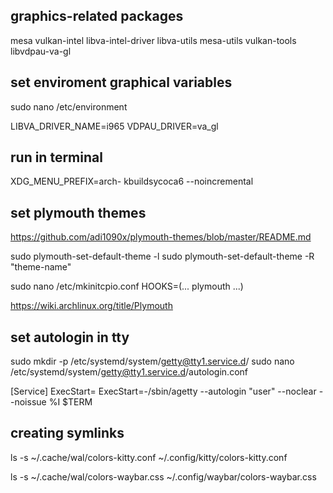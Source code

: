 ## graphics-related packages

mesa vulkan-intel libva-intel-driver libva-utils mesa-utils vulkan-tools
libvdpau-va-gl

## set enviroment graphical variables
sudo nano /etc/environment

LIBVA_DRIVER_NAME=i965
VDPAU_DRIVER=va_gl


## run in terminal

XDG_MENU_PREFIX=arch- kbuildsycoca6 --noincremental


## set plymouth themes

https://github.com/adi1090x/plymouth-themes/blob/master/README.md

sudo plymouth-set-default-theme -l
sudo plymouth-set-default-theme -R "theme-name"

sudo nano /etc/mkinitcpio.conf
HOOKS=(... plymouth ...)

https://wiki.archlinux.org/title/Plymouth


## set autologin in tty

sudo mkdir -p /etc/systemd/system/getty@tty1.service.d/
sudo nano /etc/systemd/system/getty@tty1.service.d/autologin.conf

[Service]
ExecStart=
ExecStart=-/sbin/agetty --autologin "user" --noclear --noissue %I $TERM


## creating symlinks

ls -s ~/.cache/wal/colors-kitty.conf ~/.config/kitty/colors-kitty.conf

ls -s ~/.cache/wal/colors-waybar.css ~/.config/waybar/colors-waybar.css

